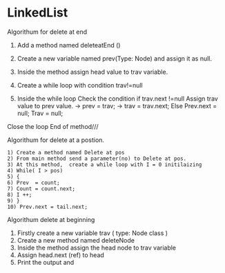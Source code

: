 # LinkedList

Algorithum for delete at end

1) Add a method named deleteatEnd ()
2) Create a new variable named prev(Type: Node)  and assign it as null.
3) Inside the method assign head value to trav variable.
4) Create a while loop with condition trav!=null

1) Inside the while loop 
Check the condition if trav.next !=null Assign trav value to prev value. -> prev = trav; -> trav = trav.next; Else Prev.next = null; Trav = null;

Close the loop End of method///




Algorithum for delete at a postion.

	1) Create a method named Delete at pos 
	2) From main method send a parameter(no) to Delete at pos.
	3) At this method,  create a while loop with I = 0 initilaizing 
	4) While( I > pos)
	5) {
	6) Prev  = count;
	7) Count = count.next;
	8) I ++;
	9) }
	10) Prev.next = tail.next;

Algorithum delete at beginning 


1) Firstly create a new variable trav ( type: Node class )
2) Create a new method named deleteNode 
3) Inside the method assign the head node to trav variable
4) Assign head.next (ref) to head 
5) Print the output and 
